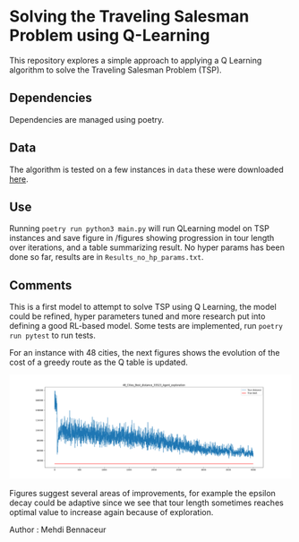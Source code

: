 # Solving the Traveling Salesman Problem using Q-Learning


This repository explores a simple approach to applying a Q Learning algorithm to solve the 
Traveling Salesman Problem (TSP). 


## Dependencies

Dependencies are managed using poetry.

## Data

The algorithm is tested on a few instances in `data` these were downloaded [here](https://people.sc.fsu.edu/~jburkardt/datasets/tsp/tsp.html).

## Use

Running `poetry run python3 main.py` will run QLearning model on TSP instances and save figure in /figures showing progression in tour length over iterations, and a table summarizing result. No hyper params has been done so far, results are in `Results_no_hp_params.txt`.

## Comments

This is a first model to attempt to solve TSP using Q Learning, the model could be refined, hyper parameters tuned and more research put into defining a good RL-based model. Some tests are implemented, run `poetry run pytest` to run tests.


For an instance with 48 cities, the next figures shows the evolution of the cost of a greedy route as the Q table is updated.

![alt text](https://github.com/mehdibnc/TSP-Q-Learning-/blob/master/figures/Distance_evolution_48_Cities_Best_distance_33523_Agent_exploration.png) 


Figures suggest several areas of improvements, for example the epsilon decay could be adaptive since we see that tour length sometimes reaches optimal value to increase again because of exploration. 


Author : Mehdi Bennaceur
